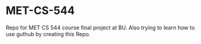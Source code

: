 # MET-CS-544
Repo for MET CS 544 course final project at BU.
Also trying to learn how to use guthub by creating this Repo.
